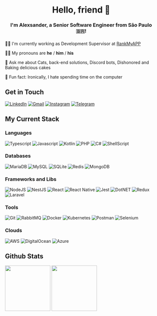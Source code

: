 
<h1 align="center">Hello, friend 🤙 </h1>

<h3 align="center">I'm Alexsander, a Senior Software Engineer from São Paulo 🇧🇷!</h3>

### 

👨‍💻&nbsp;I'm currently working as Development Supervisor at [RankMyAPP](https://github.com/rankmyapp/)

💁‍♂️&nbsp;My pronouns are  **he** / **him** / **his**

🧐&nbsp;Ask me about Cats, back-end solutions, Discord bots, Dishonored and Baking delicious cakes

🤪&nbsp;Fun fact: Ironically, I hate spending time on the computer

## Get in Touch
[![LinkedIn](https://img.shields.io/badge/LinkedIn-0077B5?style=for-the-badge&logo=linkedin&logoColor=white)](https://www.linkedin.com/in/alexsanderlira/)
[![Gmail](https://img.shields.io/badge/Gmail-D14836?style=for-the-badge&logo=gmail&logoColor=white)](mailto:contato@alexsander.ml)
[![Instagram](https://img.shields.io/badge/Instagram-E4405F?style=for-the-badge&logo=instagram&logoColor=white)](https://instagram.com/AlezinLira/)
[![Telegram](https://img.shields.io/badge/Telegram-2CA5E0?style=for-the-badge&logo=telegram&logoColor=white)](https://t.me/alezinlira)


## My Current Stack

### Languages
![Typescript](https://img.shields.io/badge/TypeScript-007ACC?style=for-the-badge&logo=typescript&logoColor=white)
![Javascript](https://img.shields.io/badge/JavaScript-F7DF1E?style=for-the-badge&logo=javascript&logoColor=black)
![Kotlin](https://img.shields.io/badge/kotlin-%230095D5.svg?style=for-the-badge&logo=kotlin&logoColor=white)
![PHP](https://img.shields.io/badge/PHP-777BB4?style=for-the-badge&logo=php&logoColor=white)
![C#](https://img.shields.io/badge/C%23-239120?style=for-the-badge&logo=c-sharp&logoColor=white)
![ShellScript](https://img.shields.io/badge/Shell_Script-121011?style=for-the-badge&logo=gnu-bash&logoColor=white)

### Databases
![MariaDB](https://img.shields.io/badge/MariaDB-003545?style=for-the-badge&logo=mariadb&logoColor=white)
![MySQL](https://img.shields.io/badge/MySQL-00000F?style=for-the-badge&logo=mysql&logoColor=white)
![SQLite](https://img.shields.io/badge/SQLite-07405E?style=for-the-badge&logo=sqlite&logoColor=white)
![Redis](https://img.shields.io/badge/redis-%23DD0031.svg?&style=for-the-badge&logo=redis&logoColor=white)
![MongoDB](https://img.shields.io/badge/MongoDB-4EA94B?style=for-the-badge&logo=mongodb&logoColor=white)

### Frameworks and Libs
![NodeJS](https://img.shields.io/badge/Node.js-43853D?style=for-the-badge&logo=nodedotjs&logoColor=white)
![NestJS](https://img.shields.io/badge/NestJS-E0234E?style=for-the-badge&logo=nestjs&logoColor=whit)
![React](https://img.shields.io/badge/React-20232A?style=for-the-badge&logo=react&logoColor=61DAFB)
![React Native](https://img.shields.io/badge/React_Native-20232A?style=for-the-badge&logo=react&logoColor=61DAFB)
![Jest](https://img.shields.io/badge/Jest-C21325?style=for-the-badge&logo=jest&logoColor=white)
![DotNET](https://img.shields.io/badge/.NET-5C2D91?style=for-the-badge&logo=dotnet&logoColor=white)
![Redux](https://img.shields.io/badge/Redux-593D88?style=for-the-badge&logo=redux&logoColor=white)
![Laravel](https://img.shields.io/badge/Laravel-FF2D20?style=for-the-badge&logo=laravel&logoColor=white)

### Tools
![Git](https://img.shields.io/badge/Git-F05032?style=for-the-badge&logo=git&logoColor=white)
![RabbitMQ](https://img.shields.io/badge/rabbitmq-%23FF6600.svg?&style=for-the-badge&logo=rabbitmq&logoColor=white)
![Docker](https://img.shields.io/badge/Docker-2CA5E0?style=for-the-badge&logo=docker&logoColor=white)
![Kubernetes](https://img.shields.io/badge/kubernetes-326ce5.svg?&style=for-the-badge&logo=kubernetes&logoColor=white)
![Postman](https://img.shields.io/badge/Postman-FF6C37?style=for-the-badge&logo=Postman&logoColor=white)
![Selenium](https://img.shields.io/badge/Selenium-43B02A?style=for-the-badge&logo=Selenium&logoColor=white)

### Clouds
![AWS](https://img.shields.io/badge/AWS-232F3E?style=for-the-badge&logo=amazon-aws&logoColor=white)
![DigitalOcean](https://img.shields.io/badge/DigitalOcean-0080FF?style=for-the-badge&logo=DigitalOcean&logoColor=white)
![Azure](https://img.shields.io/badge/Azure-0089D6?style=for-the-badge&logo=microsoft-azure&logoColor=white)

## Github Stats

<p><img height="150px" src="https://github-readme-stats.vercel.app/api?username=AleLira&hide_border=true&show_icons=true&include_all_commits=false&count_private=true&line_height=24&theme=tokyonight&hide=prs,issues,contribs"/> <img height="150px" src="https://github-readme-stats.vercel.app/api/top-langs/?username=AleLira&hide=html&hide_border=true&card_width=320&layout=compact&langs_count=7&theme=tokyonight"/></p>
